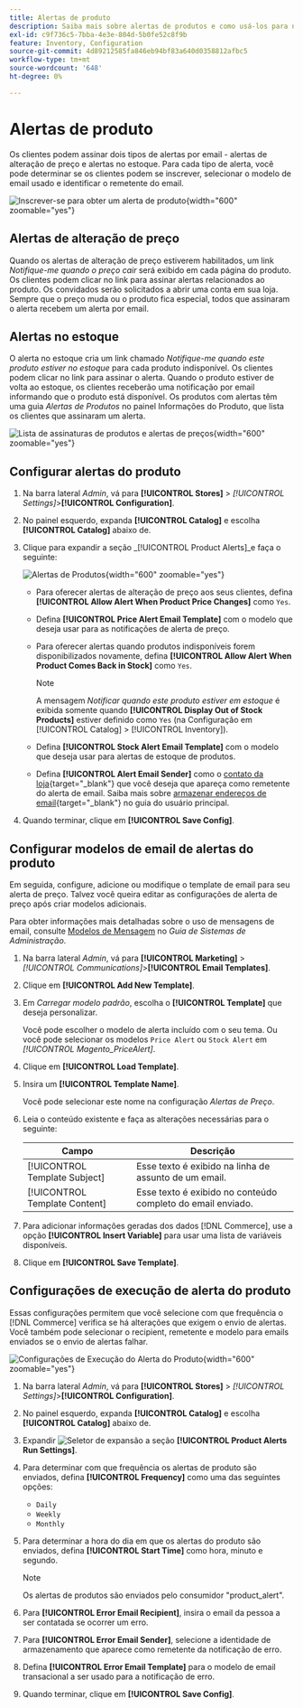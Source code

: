 ```yaml
---
title: Alertas de produto
description: Saiba mais sobre alertas de produtos e como usá-los para notificar os clientes sobre status das ações e alterações de preço dos produtos.
exl-id: c9f736c5-7bba-4e3e-804d-5b0fe52c8f9b
feature: Inventory, Configuration
source-git-commit: 4d89212585fa846eb94bf83a640d0358812afbc5
workflow-type: tm+mt
source-wordcount: '648'
ht-degree: 0%

---
```


# Alertas de produto

Os clientes podem assinar dois tipos de alertas por email - alertas de alteração de preço e alertas no estoque. Para cada tipo de alerta, você pode determinar se os clientes podem se inscrever, selecionar o modelo de email usado e identificar o remetente do email.

![Inscrever-se para obter um alerta de produto](assets/product-alert-setting.png){width="600" zoomable="yes"}

## Alertas de alteração de preço

Quando os alertas de alteração de preço estiverem habilitados, um link _Notifique-me quando o preço cair_ será exibido em cada página do produto. Os clientes podem clicar no link para assinar alertas relacionados ao produto. Os convidados serão solicitados a abrir uma conta em sua loja. Sempre que o preço muda ou o produto fica especial, todos que assinaram o alerta recebem um alerta por email.

## Alertas no estoque

O alerta no estoque cria um link chamado _Notifique-me quando este produto estiver no estoque_ para cada produto indisponível. Os clientes podem clicar no link para assinar o alerta. Quando o produto estiver de volta ao estoque, os clientes receberão uma notificação por email informando que o produto está disponível. Os produtos com alertas têm uma guia _Alertas de Produtos_ no painel Informações do Produto, que lista os clientes que assinaram um alerta.

![Lista de assinaturas de produtos e alertas de preços](assets/inventory-product-alerts.png){width="600" zoomable="yes"}

## Configurar alertas do produto

1. Na barra lateral _Admin_, vá para **[!UICONTROL Stores]** > _[!UICONTROL Settings]_>**[!UICONTROL Configuration]**.

1. No painel esquerdo, expanda **[!UICONTROL Catalog]** e escolha **[!UICONTROL Catalog]** abaixo de.

1. Clique para expandir a seção _[!UICONTROL Product Alerts]_e faça o seguinte:

   ![Alertas de Produtos](assets/config-catalog-product-alerts.png){width="600" zoomable="yes"}

   - Para oferecer alertas de alteração de preço aos seus clientes, defina **[!UICONTROL Allow Alert When Product Price Changes]** como `Yes`.

   - Defina **[!UICONTROL Price Alert Email Template]** com o modelo que deseja usar para as notificações de alerta de preço.

   - Para oferecer alertas quando produtos indisponíveis forem disponibilizados novamente, defina **[!UICONTROL Allow Alert When Product Comes Back in Stock]** como `Yes`.

     >[!NOTE]
     >
     >A mensagem _Notificar quando este produto estiver em estoque_ é exibida somente quando **[!UICONTROL Display Out of Stock Products]** estiver definido como `Yes` (na Configuração em [!UICONTROL Catalog] > [!UICONTROL Inventory]).

   - Defina **[!UICONTROL Stock Alert Email Template]** com o modelo que deseja usar para alertas de estoque de produtos.

   - Defina **[!UICONTROL Alert Email Sender]** como o [contato da loja](../getting-started/store-details.md#store-email-addresses){target="_blank"} que você deseja que apareça como remetente do alerta de email. Saiba mais sobre [armazenar endereços de email](../configuration-reference/general/store-email-addresses.md){target="_blank"} no guia do usuário principal.

1. Quando terminar, clique em **[!UICONTROL Save Config]**.

## Configurar modelos de email de alertas do produto

Em seguida, configure, adicione ou modifique o template de email para seu alerta de preço. Talvez você queira editar as configurações de alerta de preço após criar modelos adicionais.

Para obter informações mais detalhadas sobre o uso de mensagens de email, consulte [Modelos de Mensagem](../systems/email-template-custom.md#message-templates) no _Guia de Sistemas de Administração_.

1. Na barra lateral _Admin_, vá para **[!UICONTROL Marketing]** > _[!UICONTROL Communications]_>**[!UICONTROL Email Templates]**.

1. Clique em **[!UICONTROL Add New Template]**.

1. Em _Carregar modelo padrão_, escolha o **[!UICONTROL Template]** que deseja personalizar.

   Você pode escolher o modelo de alerta incluído com o seu tema. Ou você pode selecionar os modelos `Price Alert` ou `Stock Alert` em _[!UICONTROL Magento_PriceAlert]_.

1. Clique em **[!UICONTROL Load Template]**.

1. Insira um **[!UICONTROL Template Name]**.

   Você pode selecionar este nome na configuração _Alertas de Preço_.

1. Leia o conteúdo existente e faça as alterações necessárias para o seguinte:

   | Campo | Descrição |
   | ----- | ----- |
   | [!UICONTROL Template Subject] | Esse texto é exibido na linha de assunto de um email. |
   | [!UICONTROL Template Content] | Esse texto é exibido no conteúdo completo do email enviado. |

1. Para adicionar informações geradas dos dados [!DNL Commerce], use a opção **[!UICONTROL Insert Variable]** para usar uma lista de variáveis disponíveis.

1. Clique em **[!UICONTROL Save Template]**.

## Configurações de execução de alerta do produto

Essas configurações permitem que você selecione com que frequência o [!DNL Commerce] verifica se há alterações que exigem o envio de alertas. Você também pode selecionar o recipient, remetente e modelo para emails enviados se o envio de alertas falhar.

![Configurações de Execução do Alerta do Produto](assets/config-catalog-product-alerts-run-settings.png){width="600" zoomable="yes"}

1. Na barra lateral _Admin_, vá para **[!UICONTROL Stores]** > _[!UICONTROL Settings]_>**[!UICONTROL Configuration]**.

1. No painel esquerdo, expanda **[!UICONTROL Catalog]** e escolha **[!UICONTROL Catalog]** abaixo de.

1. Expandir ![Seletor de expansão](../assets/icon-display-expand.png) a seção **[!UICONTROL Product Alerts Run Settings]**.

1. Para determinar com que frequência os alertas de produto são enviados, defina **[!UICONTROL Frequency]** como uma das seguintes opções:

   - `Daily`
   - `Weekly`
   - `Monthly`

1. Para determinar a hora do dia em que os alertas do produto são enviados, defina **[!UICONTROL Start Time]** como hora, minuto e segundo.

   >[!NOTE]
   >
   >Os alertas de produtos são enviados pelo consumidor &quot;product_alert&quot;.

1. Para **[!UICONTROL Error Email Recipient]**, insira o email da pessoa a ser contatada se ocorrer um erro.

1. Para **[!UICONTROL Error Email Sender]**, selecione a identidade de armazenamento que aparece como remetente da notificação de erro.

1. Defina **[!UICONTROL Error Email Template]** para o modelo de email transacional a ser usado para a notificação de erro.

1. Quando terminar, clique em **[!UICONTROL Save Config]**.
